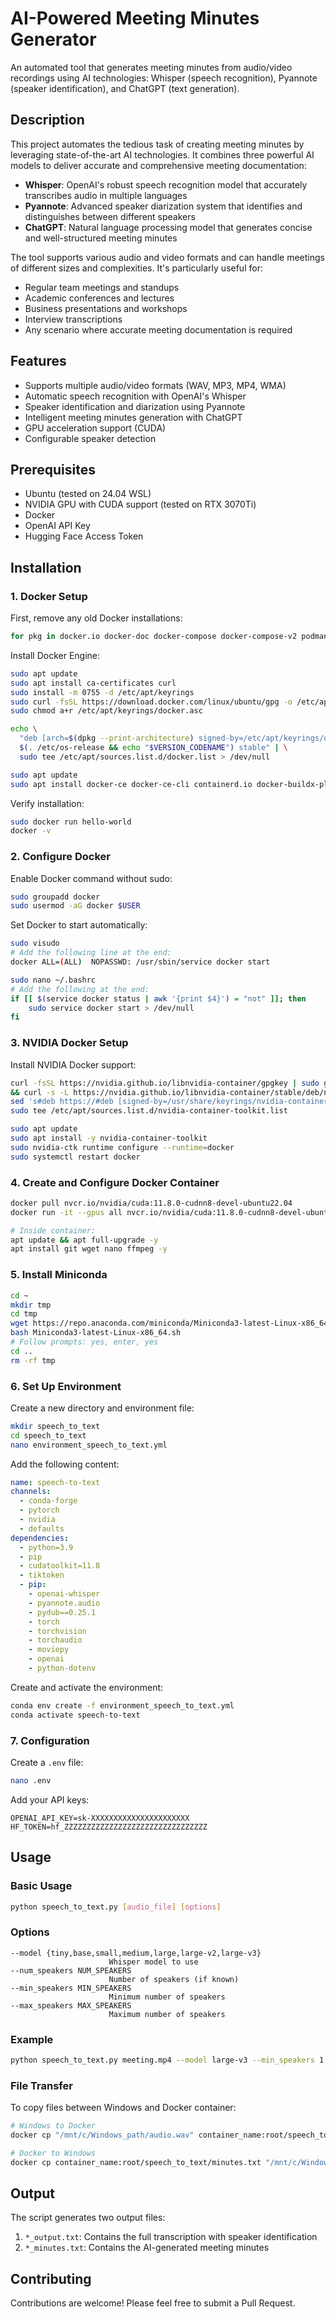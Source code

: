 # AI-Powered Meeting Minutes Generator

An automated tool that generates meeting minutes from audio/video recordings using AI technologies: Whisper (speech recognition), Pyannote (speaker identification), and ChatGPT (text generation).

## Description

This project automates the tedious task of creating meeting minutes by leveraging state-of-the-art AI technologies. It combines three powerful AI models to deliver accurate and comprehensive meeting documentation:

- **Whisper**: OpenAI's robust speech recognition model that accurately transcribes audio in multiple languages
- **Pyannote**: Advanced speaker diarization system that identifies and distinguishes between different speakers
- **ChatGPT**: Natural language processing model that generates concise and well-structured meeting minutes

The tool supports various audio and video formats and can handle meetings of different sizes and complexities. It's particularly useful for:
- Regular team meetings and standups
- Academic conferences and lectures
- Business presentations and workshops
- Interview transcriptions
- Any scenario where accurate meeting documentation is required

## Features

- Supports multiple audio/video formats (WAV, MP3, MP4, WMA)
- Automatic speech recognition with OpenAI's Whisper
- Speaker identification and diarization using Pyannote
- Intelligent meeting minutes generation with ChatGPT
- GPU acceleration support (CUDA)
- Configurable speaker detection

## Prerequisites

- Ubuntu (tested on 24.04 WSL)
- NVIDIA GPU with CUDA support (tested on RTX 3070Ti)
- Docker
- OpenAI API Key
- Hugging Face Access Token

## Installation

### 1. Docker Setup

First, remove any old Docker installations:
```bash
for pkg in docker.io docker-doc docker-compose docker-compose-v2 podman-docker containerd runc; do sudo apt remove $pkg; done
```

Install Docker Engine:
```bash
sudo apt update
sudo apt install ca-certificates curl
sudo install -m 0755 -d /etc/apt/keyrings
sudo curl -fsSL https://download.docker.com/linux/ubuntu/gpg -o /etc/apt/keyrings/docker.asc
sudo chmod a+r /etc/apt/keyrings/docker.asc

echo \
  "deb [arch=$(dpkg --print-architecture) signed-by=/etc/apt/keyrings/docker.asc] https://download.docker.com/linux/ubuntu \
  $(. /etc/os-release && echo "$VERSION_CODENAME") stable" | \
  sudo tee /etc/apt/sources.list.d/docker.list > /dev/null

sudo apt update
sudo apt install docker-ce docker-ce-cli containerd.io docker-buildx-plugin docker-compose-plugin
```

Verify installation:
```bash
sudo docker run hello-world
docker -v
```

### 2. Configure Docker

Enable Docker command without sudo:
```bash
sudo groupadd docker
sudo usermod -aG docker $USER
```

Set Docker to start automatically:
```bash
sudo visudo
# Add the following line at the end:
docker ALL=(ALL)  NOPASSWD: /usr/sbin/service docker start

sudo nano ~/.bashrc
# Add the following at the end:
if [[ $(service docker status | awk '{print $4}') = "not" ]]; then
    sudo service docker start > /dev/null
fi
```

### 3. NVIDIA Docker Setup

Install NVIDIA Docker support:
```bash
curl -fsSL https://nvidia.github.io/libnvidia-container/gpgkey | sudo gpg --dearmor -o /usr/share/keyrings/nvidia-container-toolkit-keyring.gpg \
&& curl -s -L https://nvidia.github.io/libnvidia-container/stable/deb/nvidia-container-toolkit.list | \
sed 's#deb https://#deb [signed-by=/usr/share/keyrings/nvidia-container-toolkit-keyring.gpg] https://#g' | \
sudo tee /etc/apt/sources.list.d/nvidia-container-toolkit.list

sudo apt update
sudo apt install -y nvidia-container-toolkit
sudo nvidia-ctk runtime configure --runtime=docker
sudo systemctl restart docker
```

### 4. Create and Configure Docker Container

```bash
docker pull nvcr.io/nvidia/cuda:11.8.0-cudnn8-devel-ubuntu22.04
docker run -it --gpus all nvcr.io/nvidia/cuda:11.8.0-cudnn8-devel-ubuntu22.04

# Inside container:
apt update && apt full-upgrade -y
apt install git wget nano ffmpeg -y
```

### 5. Install Miniconda

```bash
cd ~
mkdir tmp
cd tmp
wget https://repo.anaconda.com/miniconda/Miniconda3-latest-Linux-x86_64.sh
bash Miniconda3-latest-Linux-x86_64.sh
# Follow prompts: yes, enter, yes
cd ..
rm -rf tmp
```

### 6. Set Up Environment

Create a new directory and environment file:
```bash
mkdir speech_to_text
cd speech_to_text
nano environment_speech_to_text.yml
```

Add the following content:
```yaml
name: speech-to-text
channels:
  - conda-forge
  - pytorch
  - nvidia
  - defaults
dependencies:
  - python=3.9
  - pip
  - cudatoolkit=11.8
  - tiktoken
  - pip:
    - openai-whisper
    - pyannote.audio
    - pydub==0.25.1
    - torch
    - torchvision
    - torchaudio
    - moviepy
    - openai
    - python-dotenv
```

Create and activate the environment:
```bash
conda env create -f environment_speech_to_text.yml
conda activate speech-to-text
```

### 7. Configuration

Create a `.env` file:
```bash
nano .env
```

Add your API keys:
```
OPENAI_API_KEY=sk-XXXXXXXXXXXXXXXXXXXXXX
HF_TOKEN=hf_ZZZZZZZZZZZZZZZZZZZZZZZZZZZZZZZZ
```

## Usage

### Basic Usage

```bash
python speech_to_text.py [audio_file] [options]
```

### Options

```
--model {tiny,base,small,medium,large,large-v2,large-v3}
                      Whisper model to use
--num_speakers NUM_SPEAKERS
                      Number of speakers (if known)
--min_speakers MIN_SPEAKERS
                      Minimum number of speakers
--max_speakers MAX_SPEAKERS
                      Maximum number of speakers
```

### Example

```bash
python speech_to_text.py meeting.mp4 --model large-v3 --min_speakers 1 --max_speakers 2
```

### File Transfer

To copy files between Windows and Docker container:

```bash
# Windows to Docker
docker cp "/mnt/c/Windows_path/audio.wav" container_name:root/speech_to_text

# Docker to Windows
docker cp container_name:root/speech_to_text/minutes.txt "/mnt/c/Windows_path/"
```

## Output

The script generates two output files:
1. `*_output.txt`: Contains the full transcription with speaker identification
2. `*_minutes.txt`: Contains the AI-generated meeting minutes

## Contributing

Contributions are welcome! Please feel free to submit a Pull Request.
